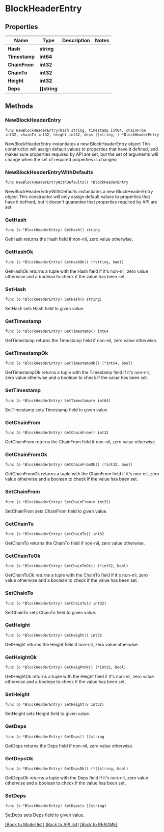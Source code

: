 # BlockHeaderEntry

## Properties

Name | Type | Description | Notes
------------ | ------------- | ------------- | -------------
**Hash** | **string** |  | 
**Timestamp** | **int64** |  | 
**ChainFrom** | **int32** |  | 
**ChainTo** | **int32** |  | 
**Height** | **int32** |  | 
**Deps** | **[]string** |  | 

## Methods

### NewBlockHeaderEntry

`func NewBlockHeaderEntry(hash string, timestamp int64, chainFrom int32, chainTo int32, height int32, deps []string, ) *BlockHeaderEntry`

NewBlockHeaderEntry instantiates a new BlockHeaderEntry object
This constructor will assign default values to properties that have it defined,
and makes sure properties required by API are set, but the set of arguments
will change when the set of required properties is changed

### NewBlockHeaderEntryWithDefaults

`func NewBlockHeaderEntryWithDefaults() *BlockHeaderEntry`

NewBlockHeaderEntryWithDefaults instantiates a new BlockHeaderEntry object
This constructor will only assign default values to properties that have it defined,
but it doesn't guarantee that properties required by API are set

### GetHash

`func (o *BlockHeaderEntry) GetHash() string`

GetHash returns the Hash field if non-nil, zero value otherwise.

### GetHashOk

`func (o *BlockHeaderEntry) GetHashOk() (*string, bool)`

GetHashOk returns a tuple with the Hash field if it's non-nil, zero value otherwise
and a boolean to check if the value has been set.

### SetHash

`func (o *BlockHeaderEntry) SetHash(v string)`

SetHash sets Hash field to given value.


### GetTimestamp

`func (o *BlockHeaderEntry) GetTimestamp() int64`

GetTimestamp returns the Timestamp field if non-nil, zero value otherwise.

### GetTimestampOk

`func (o *BlockHeaderEntry) GetTimestampOk() (*int64, bool)`

GetTimestampOk returns a tuple with the Timestamp field if it's non-nil, zero value otherwise
and a boolean to check if the value has been set.

### SetTimestamp

`func (o *BlockHeaderEntry) SetTimestamp(v int64)`

SetTimestamp sets Timestamp field to given value.


### GetChainFrom

`func (o *BlockHeaderEntry) GetChainFrom() int32`

GetChainFrom returns the ChainFrom field if non-nil, zero value otherwise.

### GetChainFromOk

`func (o *BlockHeaderEntry) GetChainFromOk() (*int32, bool)`

GetChainFromOk returns a tuple with the ChainFrom field if it's non-nil, zero value otherwise
and a boolean to check if the value has been set.

### SetChainFrom

`func (o *BlockHeaderEntry) SetChainFrom(v int32)`

SetChainFrom sets ChainFrom field to given value.


### GetChainTo

`func (o *BlockHeaderEntry) GetChainTo() int32`

GetChainTo returns the ChainTo field if non-nil, zero value otherwise.

### GetChainToOk

`func (o *BlockHeaderEntry) GetChainToOk() (*int32, bool)`

GetChainToOk returns a tuple with the ChainTo field if it's non-nil, zero value otherwise
and a boolean to check if the value has been set.

### SetChainTo

`func (o *BlockHeaderEntry) SetChainTo(v int32)`

SetChainTo sets ChainTo field to given value.


### GetHeight

`func (o *BlockHeaderEntry) GetHeight() int32`

GetHeight returns the Height field if non-nil, zero value otherwise.

### GetHeightOk

`func (o *BlockHeaderEntry) GetHeightOk() (*int32, bool)`

GetHeightOk returns a tuple with the Height field if it's non-nil, zero value otherwise
and a boolean to check if the value has been set.

### SetHeight

`func (o *BlockHeaderEntry) SetHeight(v int32)`

SetHeight sets Height field to given value.


### GetDeps

`func (o *BlockHeaderEntry) GetDeps() []string`

GetDeps returns the Deps field if non-nil, zero value otherwise.

### GetDepsOk

`func (o *BlockHeaderEntry) GetDepsOk() (*[]string, bool)`

GetDepsOk returns a tuple with the Deps field if it's non-nil, zero value otherwise
and a boolean to check if the value has been set.

### SetDeps

`func (o *BlockHeaderEntry) SetDeps(v []string)`

SetDeps sets Deps field to given value.



[[Back to Model list]](../README.md#documentation-for-models) [[Back to API list]](../README.md#documentation-for-api-endpoints) [[Back to README]](../README.md)


